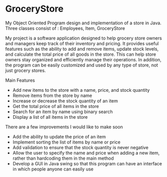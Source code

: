 # GroceryStore
My Object Oriented Program design and implementation of a store in Java. Three classes consist of : Employees, Item, GroceryStore

My  project is a software application designed to help grocery store owners and managers keep track of their inventory and pricing. It provides useful features such as the ability to add and remove items, update stock levels, and calculate the total price of all goods in the store. This can help store owners stay organized and efficiently manage their operations. In addition, the program can be easily customized and used by any type of store, not just grocery stores.

Main Features

   - Add new items to the store with a name, price, and stock quantity
   - Remove items from the store by name
   - Increase or decrease the stock quantity of an item
   - Get the total price of all items in the store
   - Search for an item by name using binary search
   - Display a list of all items in the store
 

There are a few improvements I would like to make soon

   - Add the ability to update the price of an item
   - Implement sorting the list of items by name or price
   - Add validation to ensure that the stock quantity is never negative
   - Allow the user to specify the name and price when adding a new item, rather than hardcoding them in the main method
   - Develop a GUI in Java swing so that this program can have an interface in which people anyone can easily use
    
    

